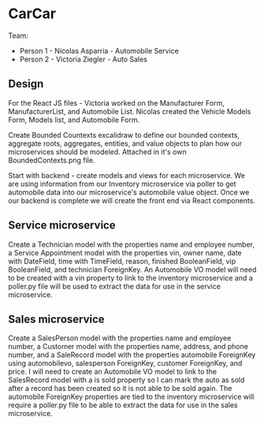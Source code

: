 # CarCar

Team:

* Person 1 - Nicolas Asparria - Automobile Service
* Person 2 - Victoria Ziegler - Auto Sales

## Design
For the React JS files - Victoria worked on the Manufacturer Form, ManufacturerList, and Automobile List. Nicolas created the Vehicle Models Form, Models list, and Automobile Form. 

Create Bounded Countexts excalidraw to define our bounded contexts, aggregate roots, aggregates, entities, and value objects to plan how our microservices should be modeled. Attached in it's own BoundedContexts.png file. 

Start with backend - create models and views for each microservice. We are using information from our Inventory microservice via poller to get automobile data into our microservice's automobile value object. Once we our backend is complete we will create the front end via React components. 


## Service microservice

Create a Technician model with the properties name and employee number, a Service Appointment model with the properties vin, owner name, date with DateField, time with TimeField, reason, finished BooleanField, vip BooleanField, and technician ForeignKey. An Automobile VO model will need to be created with a vin property to link to the inventory microservice and a poller.py file will be used to extract the data for use in the service microservice.

## Sales microservice

Create a SalesPerson model with the properties name and employee number, a Customer model with the properties name, address, and phone number, and a SaleRecord model with the properties automobile ForeignKey using automobilevo, salesperson ForeignKey, customer ForeignKey, and price. I will need to create an Automobile VO model to link to the SalesRecord model with a is sold property so I can mark the auto as sold after a record has been created so it is not able to be sold again. The automobile ForeignKey properties are tied to the inventory microservice will require a poller.py file to be able to extract the data for use in the sales microservice. 

